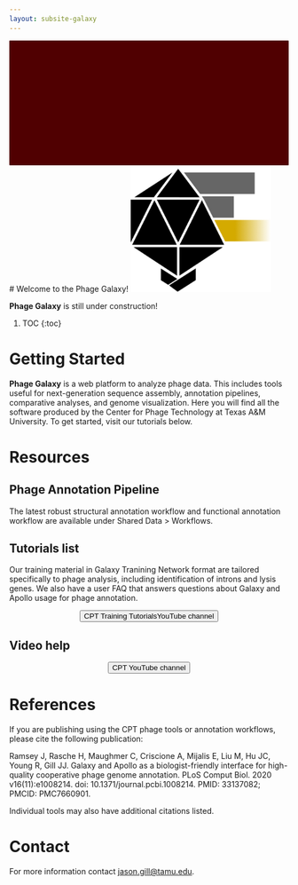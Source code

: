 ```yaml
---
layout: subsite-galaxy
---
```

<img src="/assets/media//phage-CPT-TAMU-Maroon-1200x300.jpeg" height="225px" alt="phage capsid blended with Galaxy logo"/>
# Welcome to the Phage Galaxy!

<img src="/assets/media//phage-CPT-Galaxy-logo-tail.jpeg" height="225px" alt="phage capsid blended with Galaxy logo"/>

**Phage Galaxy** is still under construction! 

1. TOC
{:toc}

# Getting Started
**Phage Galaxy** is  a web platform to analyze phage data. This includes tools useful for next-generation sequence assembly, annotation pipelines, comparative analyses, and genome visualization. Here you will find all the software produced by the Center for Phage Technology at Texas A&M University. To get started, visit our tutorials below.

# Resources

## Phage Annotation Pipeline
The latest robust structural annotation workflow and functional annotation workflow are available under Shared Data > Workflows. 

## Tutorials list
Our training material in Galaxy Tranining Network format are tailored specifically to phage analysis, including identification of introns and lysis genes. We also have a user FAQ that answers questions about Galaxy and Apollo usage for phage annotation.

<div align="center">
    <a href="https://cpt.tamu.edu/training-material/" target="_blank">
        <button type="button" class="btn btn-primary btn-lg">CPT Training TutorialsYouTube channel</button>
    </a>
</div>

## Video help
<div align="center">
    <a href="https://www.youtube.com/channel/UCSg8OW817LvhnjU3grTgRNQ" target="_blank">
        <button type="button" class="btn btn-primary btn-lg">CPT YouTube channel</button>
    </a>
</div>

# References
If you are publishing using the CPT phage tools or annotation workflows, please cite the following publication:

Ramsey J, Rasche H, Maughmer C, Criscione A, Mijalis E, Liu M, Hu JC, Young R, Gill JJ. Galaxy and Apollo as a biologist-friendly interface for high-quality cooperative phage genome annotation. PLoS Comput Biol. 2020 v16(11):e1008214. doi: 10.1371/journal.pcbi.1008214. PMID: 33137082; PMCID: PMC7660901.

Individual tools may also have additional citations listed.

# Contact
For more information contact jason.gill@tamu.edu.

